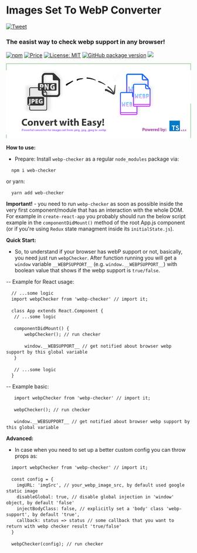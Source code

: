 # Images Set To WebP Converter

 [![Tweet](https://img.shields.io/twitter/url/http/shields.io.svg?style=social)](https://twitter.com/intent/tweet?text=See&url=https://github.com/BiosBoy/images-set-to-webp-converter&via=svyat770&hashtags=js,jsx,webp,checker,images-set-to-webp-converter,webp,html,css)

### The easist way to check webp support in any browser!

[![npm](https://badgen.net/npm/v/images-set-to-webp-converter)](https://www.npmjs.com/package/images-set-to-webp-converter) [![Price](https://img.shields.io/badge/price-FREE-purple.svg)](https://github.com/BiosBoy/images-set-to-webp-converter/blob/master/LICENSE) [![License: MIT](https://img.shields.io/badge/license-MIT-yellow.svg)](https://github.com/BiosBoy/images-set-to-webp-converter/blob/master/LICENSE) [![GitHub package version](https://img.shields.io/badge/version-1.1.0-green.svg)](https://github.com/BiosBoy/images-set-to-webp-converter) ![](https://img.badgesize.io/biosboy/images-set-to-webp-converter/master/index.js.svg)



![logo_image](https://raw.githubusercontent.com/BiosBoy/images-set-to-webp-converter/master/web-converter_logo.jpg)

**How to use:**
  - Prepare:
   Install `webp-checker` as a regular `node_modules` package via:
   ```
     npm i web-checker
   ```
   or yarn:
   ```
     yarn add web-checker
   ```
**Important!** - you need to run `webp-checker` as soon as possible inside the very first component/module that has an interaction with the whole DOM. For example in `create-react-app` you probably should run the below script example in the `componentDidMount()` method of the root App.js component (or if you're using `Redux` state managment inside its `initialState.js`).

**Quick Start:**

   - So, to understand if your browser has webP support or not, basically, you need just run `webpChecker`.
   After function running you will get a `window` variable `__WEBPSUPPORT__` (e.g. `window.__WEBPSUPPORT__`) with boolean value that shows if the webp support is `true/false`.

  -- Example for React usage:
  ```
    // ...some logic
    import webpChecker from 'webp-checker' // import it;

    class App extends React.Component {
     // ...some logic

     componentDidMount() {
         webpChecker(); // run checker

         window.__WEBSUPPORT__ // get notified about browser webp support by this global variable
     }

     // ...some logic
    }
  ```

  -- Example basic:
  ```
     import webpChecker from 'webp-checker' // import it;

     webpChecker(); // run checker

     window.__WEBSUPPORT__ // get notified about browser webp support by this global variable
  ```

**Advanced:**
  - In case when you need to set up a better custom config you can throw props as:
```
  import webpChecker from 'webp-checker' // import it;

  const config = {
    imgURL: 'imgSrc', // your_webp_image_src, by default used google static image
    disableGlobal: true, // disable global injection in 'window' object, by default 'false'
    injectBodyClass: false, // explicitly set a 'body' class 'webp-support', by default 'true',
    callback: status => status // some callback that you want to return with webp checker result 'true/false'
  }

  webpChecker(config); // run checker
```
